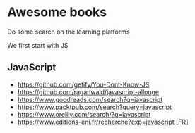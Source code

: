 # Awesome books

Do some search on the learning platforms

We first start with JS

## JavaScript

- https://github.com/getify/You-Dont-Know-JS
- https://github.com/raganwald/javascript-allonge
- https://www.goodreads.com/search?q=javascript
- https://www.packtpub.com/search?query=javascript
- https://www.oreilly.com/search/?q=javascript
- https://www.editions-eni.fr/recherche?exp=javascript [FR]
